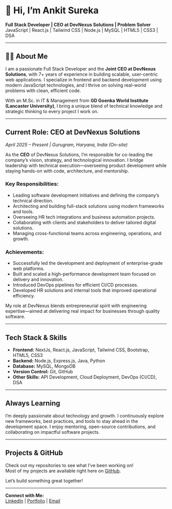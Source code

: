 # 👋 Hi, I’m Ankit Sureka

 **Full Stack Developer | CEO at DevNexus Solutions | Problem Solver**  
 JavaScript | React.js | Tailwind CSS | Node.js | MySQL | HTML5 | CSS3 | DSA

---

## 🧑‍💼 About Me

I am a passionate Full Stack Developer and the **Joint CEO at DevNexus Solutions**, with 7+ years of experience in building scalable, user-centric web applications. I specialize in frontend and backend development using modern JavaScript technologies, and I thrive on solving real-world problems with clean, efficient code.

With an M.Sc. in IT & Management from **GD Goenka World Institute (Lancaster University)**, I bring a unique blend of technical knowledge and strategic thinking to every project I work on.

---

## Current Role: CEO at DevNexus Solutions

 *April 2025 – Present | Gurugram, Haryana, India (On-site)*

As the **CEO** of DevNexus Solutions, I’m responsible for co-leading the company’s vision, strategy, and technological innovation. I bridge leadership with technical execution—overseeing product development while staying hands-on with code, architecture, and mentorship.

###  Key Responsibilities:
- Leading software development initiatives and defining the company’s technical direction.
- Architecting and building full-stack solutions using modern frameworks and tools.
- Overseeing HR tech integrations and business automation projects.
- Collaborating with clients and stakeholders to deliver tailored digital solutions.
- Managing cross-functional teams across engineering, operations, and growth.

### Achievements:
- Successfully led the development and deployment of enterprise-grade web platforms.
- Built and scaled a high-performance development team focused on delivery and innovation.
- Introduced DevOps pipelines for efficient CI/CD processes.
- Developed HR solutions and internal tools that improved operational efficiency.

My role at DevNexus blends entrepreneurial spirit with engineering expertise—aimed at delivering real impact for businesses through quality software.

---

## Tech Stack & Skills

- **Frontend:** NextJs, React.js, JavaScript, Tailwind CSS, Bootstrap, HTML5, CSS3  
- **Backend:** Node.js, Express.js, Java, Python  
- **Database:** MySQL, MongoDB  
- **Version Control:** Git, GitHub  
- **Other Skills:** API Development, Cloud Deployment, DevOps (CI/CD), DSA

---

## Always Learning

I’m deeply passionate about technology and growth. I continuously explore new frameworks, best practices, and tools to stay ahead in the development space. I enjoy mentoring, open-source contributions, and collaborating on impactful software projects.

---

## Projects & GitHub

Check out my repositories to see what I’ve been working on!  
Most of my projects are available right here on [GitHub](https://github.com/Ankit-DevNexus).

Let’s build something great together!

---

 **Connect with Me:**  
[LinkedIn](https://www.linkedin.com/in/ankit-sureka-534a63353/) | [Portfolio](#) | [Email](mailto:ankit@devnexus.in)

